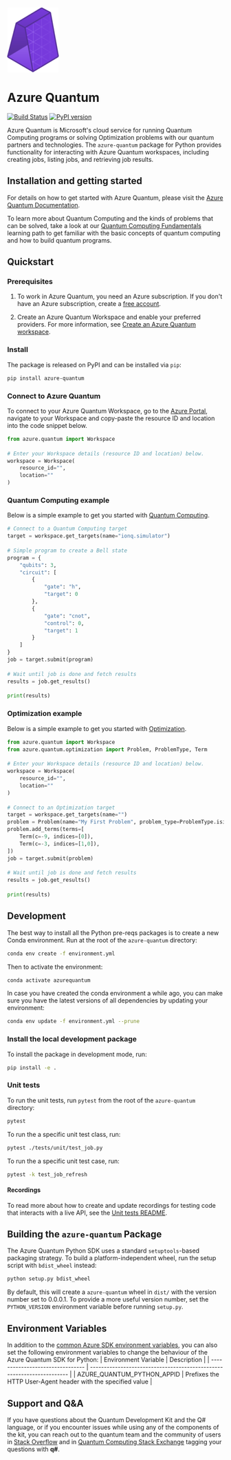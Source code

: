 ![Azure Quantum logo](Azure-Quantum-logo.png)

# Azure Quantum #

[![Build Status](https://dev.azure.com/ms-quantum-public/Microsoft%20Quantum%20(public)/_apis/build/status/microsoft.qdk-python?branchName=main)](https://dev.azure.com/ms-quantum-public/Microsoft%20Quantum%20(public)/_build/latest?definitionId=32&branchName=main) [![PyPI version](https://badge.fury.io/py/azure-quantum.svg)](https://badge.fury.io/py/azure-quantum)

Azure Quantum is Microsoft's cloud service for running Quantum Computing programs or solving Optimization problems with our quantum partners and technologies. The `azure-quantum` package for Python provides functionality for interacting with Azure Quantum workspaces,
including creating jobs, listing jobs, and retrieving job results.

## Installation and getting started ##

For details on how to get started with Azure Quantum, please visit the [Azure Quantum Documentation](https://azure.com/quantum).

To learn more about Quantum Computing and the kinds of problems that can be solved, take a look at our [Quantum Computing Fundamentals](https://aka.ms/learnqc) learning path to get familiar with the basic concepts of quantum computing and how to build quantum programs.

## Quickstart ##

### Prerequisites ###

1. To work in Azure Quantum, you need an Azure subscription. If you don't have an Azure subscription, create a [free account](https://azure.microsoft.com/free/).

2. Create an Azure Quantum Workspace and enable your preferred providers. For more information, see [Create an Azure Quantum workspace](https://docs.microsoft.com/en-us/azure/quantum/how-to-create-workspace).

### Install ###

The package is released on PyPI and can be installed via `pip`:

```bash
pip install azure-quantum
```

### Connect to Azure Quantum ###

To connect to your Azure Quantum Workspace, go to the [Azure Portal](https://portal.azure.com), navigate to your Workspace and copy-paste the resource ID and location into the code snippet below.

```python
from azure.quantum import Workspace

# Enter your Workspace details (resource ID and location) below.
workspace = Workspace(
    resource_id="",
    location=""
)
```

### Quantum Computing example ###

Below is a simple example to get you started with [Quantum Computing](https://docs.microsoft.com/azure/quantum/overview-qdk).

```python
# Connect to a Quantum Computing target
target = workspace.get_targets(name="ionq.simulator")

# Simple program to create a Bell state
program = {
    "qubits": 3,
    "circuit": [
        {
            "gate": "h",
            "target": 0
        },
        {
            "gate": "cnot",
            "control": 0,
            "target": 1
        }
    ]
}
job = target.submit(program)

# Wait until job is done and fetch results
results = job.get_results()

print(results)
```

### Optimization example ###

Below is a simple example to get you started with [Optimization](https://docs.microsoft.com/azure/quantum/optimization-what-is-quantum-optimization).

```python
from azure.quantum import Workspace
from azure.quantum.optimization import Problem, ProblemType, Term

# Enter your Workspace details (resource ID and location) below.
workspace = Workspace(
    resource_id="",
    location=""
)

# Connect to an Optimization target
target = workspace.get_targets(name="")
problem = Problem(name="My First Problem", problem_type=ProblemType.ising)
problem.add_terms(terms=[
    Term(c=-9, indices=[0]),
    Term(c=-3, indices=[1,0]),
])
job = target.submit(problem)

# Wait until job is done and fetch results
results = job.get_results()

print(results)
```

## Development ##

The best way to install all the Python pre-reqs packages is to create a new Conda environment.
Run at the root of the `azure-quantum` directory:

```bash
conda env create -f environment.yml
```

Then to activate the environment:

```bash
conda activate azurequantum
```

In case you have created the conda environment a while ago, you can make sure you have the latest versions of all dependencies by updating your environment:

```bash
conda env update -f environment.yml --prune
```

### Install the local development package ###

To install the package in development mode, run:

```bash
pip install -e .
```

### Unit tests ###

To run the unit tests, run `pytest` from the root of the `azure-quantum` directory:

```bash
pytest
```

To run the a specific unit test class, run:

```bash
pytest ./tests/unit/test_job.py
```

To run the a specific unit test case, run:

```bash
pytest -k test_job_refresh
```

#### Recordings ####

To read more about how to create and update recordings for testing code that interacts with a live API, see the [Unit tests README](./tests/README.md).

## Building the `azure-quantum` Package ##

The Azure Quantum Python SDK uses a standard `setuptools`-based packaging strategy.
To build a platform-independent wheel, run the setup script with `bdist_wheel` instead:

```bash
python setup.py bdist_wheel
```

By default, this will create a `azure-quantum` wheel in `dist/` with the version number set to 0.0.0.1.
To provide a more useful version number, set the `PYTHON_VERSION` environment variable before running `setup.py`.

## Environment Variables ##

In addition to the [common Azure SDK environment variables](https://azure.github.io/azure-sdk/general_azurecore.html#environment-variables), you can also set the following environment variables to change the behaviour of the Azure Quantum SDK for Python:
| Environment Variable             | Description                                                            |
| -------------------------------- | ---------------------------------------------------------------------- |
| AZURE_QUANTUM_PYTHON_APPID       | Prefixes the HTTP User-Agent header with the specified value           |

## Support and Q&A ##

If you have questions about the Quantum Development Kit and the Q# language, or if you encounter issues while using any of the components of the kit, you can reach out to the quantum team and the community of users in [Stack Overflow](https://stackoverflow.com/questions/tagged/q%23) and in [Quantum Computing Stack Exchange](https://quantumcomputing.stackexchange.com/questions/tagged/q%23) tagging your questions with **q#**.
